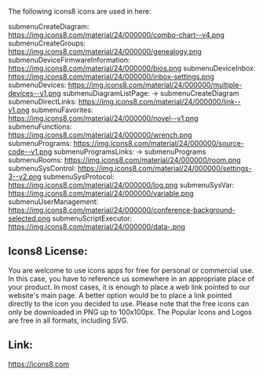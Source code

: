 The following icons8 icons are used in here:

submenuCreateDiagram:                 https://img.icons8.com/material/24/000000/combo-chart--v4.png
submenuCreateGroups:                  https://img.icons8.com/material/24/000000/genealogy.png
submenuDeviceFirmwareInformation:     https://img.icons8.com/material/24/000000/bios.png
submenuDeviceInbox:                   https://img.icons8.com/material/24/000000/inbox-settings.png
submenuDevices:                       https://img.icons8.com/material/24/000000/multiple-devices--v1.png
submenuDiagramListPage:               -> submenuCreateDiagram
submenuDirectLinks:                   https://img.icons8.com/material/24/000000/link--v1.png
submenuFavorites:                     https://img.icons8.com/material/24/000000/novel--v1.png
submenuFunctions:                     https://img.icons8.com/material/24/000000/wrench.png
submenuPrograms:                      https://img.icons8.com/material/24/000000/source-code--v1.png
submenuProgramsLinks:                 -> submenuPrograms
submenuRooms:                         https://img.icons8.com/material/24/000000/room.png
submenuSysControl:                    https://img.icons8.com/material/24/000000/settings-3--v2.png
submenuSysProtocol:                   https://img.icons8.com/material/24/000000/log.png
submenuSysVar:                        https://img.icons8.com/material/24/000000/variable.png
submenuUserManagement:                https://img.icons8.com/material/24/000000/conference-background-selected.png
submenuScriptExecutor:                https://img.icons8.com/material/24/000000/data-.png

Icons8 License:
--------------
You are welcome to use icons apps for free for personal or commercial use. In this case, you have to reference us
somewhere in an appropriate place of your product. In most cases, it is enough to place a web link pointed to our
website's main page. A better option would be to place a link pointed directly to the icon you decided to use.
Please note that the free icons can only be downloaded in PNG up to 100x100px. The Popular Icons and Logos are
free in all formats, including SVG.

Link:
----
https://icons8.com
